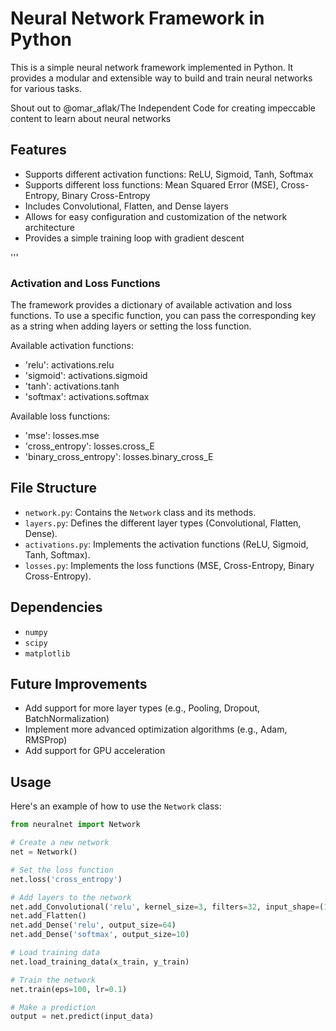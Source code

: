 # Neural Network Framework in Python

This is a simple neural network framework implemented in Python. It provides a modular and extensible way to build and train neural networks for various tasks.

Shout out to @omar_aflak/The Independent Code for creating impeccable content to learn about neural networks

## Features

- Supports different activation functions: ReLU, Sigmoid, Tanh, Softmax
- Supports different loss functions: Mean Squared Error (MSE), Cross-Entropy, Binary Cross-Entropy
- Includes Convolutional, Flatten, and Dense layers
- Allows for easy configuration and customization of the network architecture
- Provides a simple training loop with gradient descent

'''
### Activation and Loss Functions

The framework provides a dictionary of available activation and loss functions. To use a specific function, you can pass the corresponding key as a string when adding layers or setting the loss function.

Available activation functions:
* 'relu': activations.relu
* 'sigmoid': activations.sigmoid 
* 'tanh': activations.tanh
* 'softmax': activations.softmax

Available loss functions:
* 'mse': losses.mse
* 'cross_entropy': losses.cross_E
* 'binary_cross_entropy': losses.binary_cross_E

## File Structure

* `network.py`: Contains the `Network` class and its methods.
* `layers.py`: Defines the different layer types (Convolutional, Flatten, Dense).
* `activations.py`: Implements the activation functions (ReLU, Sigmoid, Tanh, Softmax).
* `losses.py`: Implements the loss functions (MSE, Cross-Entropy, Binary Cross-Entropy).

## Dependencies

* `numpy`
* `scipy` 
* `matplotlib`

## Future Improvements

* Add support for more layer types (e.g., Pooling, Dropout, BatchNormalization)
* Implement more advanced optimization algorithms (e.g., Adam, RMSProp)
* Add support for GPU acceleration


## Usage

Here's an example of how to use the `Network` class:

```python
from neuralnet import Network

# Create a new network
net = Network()

# Set the loss function
net.loss('cross_entropy')

# Add layers to the network
net.add_Convolutional('relu', kernel_size=3, filters=32, input_shape=(1, 28, 28))
net.add_Flatten()
net.add_Dense('relu', output_size=64)
net.add_Dense('softmax', output_size=10)

# Load training data
net.load_training_data(x_train, y_train)

# Train the network
net.train(eps=100, lr=0.1)

# Make a prediction
output = net.predict(input_data)
